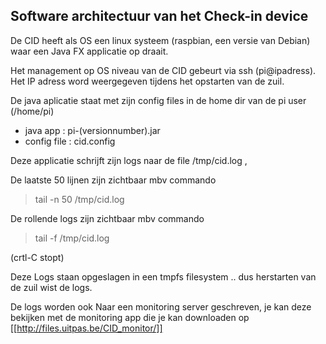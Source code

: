---
---

## Software architectuur van het Check-in device

De CID heeft als OS een linux systeem (raspbian, een versie van Debian) waar een Java FX applicatie op draait. 

Het management op OS niveau van de CID gebeurt via ssh (pi@ipadress). Het IP adress word weergegeven tijdens het opstarten van de zuil. 


De java aplicatie staat met zijn config files in de home dir van de pi user (/home/pi) 

 * java app : pi-(versionnumber).jar
 * config file : cid.config

Deze applicatie schrijft zijn  logs naar de file /tmp/cid.log , 
	
De laatste 50 lijnen zijn zichtbaar mbv commando 

<blockquote> tail -n 50 /tmp/cid.log </blockquote>
	
De rollende logs zijn zichtbaar mbv commando 

<blockquote> tail -f /tmp/cid.log </blockquote> (crtl-C stopt)




Deze Logs staan opgeslagen in een tmpfs filesystem .. dus herstarten van de zuil wist de logs. 


De logs worden ook Naar een monitoring server geschreven, je kan deze bekijken met de monitoring app die je kan downloaden op [[http://files.uitpas.be/CID_monitor/]]
